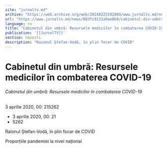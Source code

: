 ```yaml
---
site: "jurnaltv.md"
archive: "https://web.archive.org/web/20240223182809/www.jurnaltv.md/news/083fc9131a9ae8b0/cabinetul-din-umbra-"
url: "https://www.jurnaltv.md/news/083fc9131a9ae8b0/cabinetul-din-umbra-"
language: ro
title: "Cabinetul din umbră: Resursele medicilor în combaterea COVID-19"
publication: '[[JurnalTV]]'
section: novosti
description: "Raionul Ștefan-Vodă, în plin focar de COVID"
---
```


# Cabinetul din umbră: Resursele medicilor în combaterea COVID-19

###### Cabinetul din umbră: Resursele medicilor în combaterea COVID-19

3 aprilie 2020, 00: 215262

- 3 aprilie 2020, 00: 21
- 5262

Raionul Ștefan-Vodă, în plin focar de COVID

Proporțiile pandemiei la nivel național